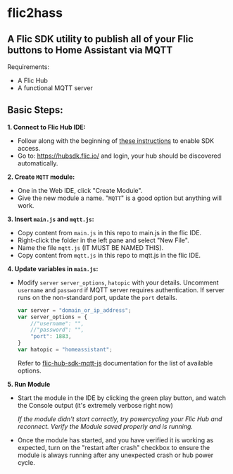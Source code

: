 # flic2hass
## A Flic SDK utility to publish all of your Flic buttons to Home Assistant via MQTT

Requirements:
* A Flic Hub
* A functional MQTT server
## Basic Steps:

**1. Connect to Flic Hub IDE:**

* Follow along with the beginning of [these instructions](https://hubsdk.flic.io/static/tutorial/) to enable SDK access.
* Go to: <https://hubsdk.flic.io/> and login, your hub should be discovered automatically.

**2. Create `MQTT` module:**

* One in the Web IDE, click "Create Module".
* Give the new module a name. "`MQTT`" is a good option but anything will work.

**3. Insert `main.js` and `mqtt.js`:**

* Copy content from `main.js` in this repo to main.js in the flic IDE.
* Right-click the folder in the left pane and select "New File".
* Name the file `mqtt.js` (IT MUST BE NAMED THIS).
* Copy content from `mqtt.js` in this repo to mqtt.js in the flic IDE.

**4. Update variables in `main.js`:**

* Modify `server` `server_options`, `hatopic` with your details. 
  Uncomment `username` and `password` if MQTT server requires authentication.
  If server runs on the non-standard port, update the `port` details.
  ```javascript
  var server = "domain_or_ip_address";
  var server_options = {
      //"username": "",
      //"password": "",
      "port": 1883,
  }
  var hatopic = "homeassistant";
  ```
  Refer to [flic-hub-sdk-mqtt-js](https://github.com/50ButtonsEach/flic-hub-sdk-mqtt-js#setting-up-and-connecting) 
  documentation for the list of available options.

**5. Run Module**
  * Start the module in the IDE by clicking the green play button, and watch the Console output (it's extremely verbose right now)
    
    *If the module didn't start correctly, try powercycling your Flic Hub and reconnect. Verify the Module saved properly and is running.*

  * Once the module has started, and you have verified it is working as expected, turn on the "restart after crash" checkbox to ensure the module is always running after any unexpected crash or hub power cycle.
